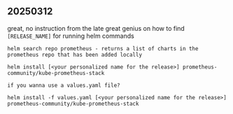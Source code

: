 ## 20250312

great, no instruction from the late great genius on how to find `[RELEASE_NAME]` for running helm commands

```
helm search repo prometheus - returns a list of charts in the prometheus repo that has been added locally

helm install [<your personalized name for the release>] prometheus-community/kube-prometheus-stack

if you wanna use a values.yaml file?

helm install -f values.yaml [<your personalized name for the release>] prometheus-community/kube-prometheus-stack
```